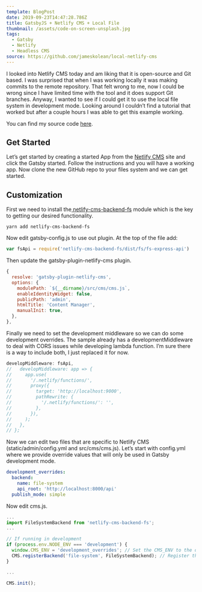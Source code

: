 ```yaml
---
template: BlogPost
date: 2019-09-23T14:47:28.786Z
title: GatsbyJS + Netlify CMS + Local File
thumbnail: /assets/code-on-screen-unsplash.jpg
tags:
  - Gatsby
  - Netlify
  - Headless CMS
source: https://github.com/jameskolean/local-netlify-cms
---
```


I looked into Netlify CMS today and am liking that it is open-source and Git based. I was surprised that when I was working locally it was making commits to the remote repository. That felt wrong to me, now I could be wrong since I have limited time with the tool and it does support Git branches. Anyway, I wanted to see if I could get it to use the local file system in development mode. Looking around I couldn’t find a tutorial that worked but after a couple hours I was able to get this example working.

You can find my source code [here](https://github.com/jameskolean/local-netlify-cms).

## Get Started

Let’s get started by creating a started App from the [Netlify CMS](https://www.netlifycms.org/docs/start-with-a-template/) site and click the Gatsby started. Follow the instructions and you will have a working app. Now clone the new GitHub repo to your files system and we can get started.

## Customization

First we need to install the[ netlify-cms-backend-fs](https://www.npmjs.com/package/netlify-cms-backend-fs) module which is the key to getting our desired functionality.

```shell
yarn add netlify-cms-backend-fs
```

Now edit gatsby-config.js to use out plugin. At the top of the file add:

```javascript
var fsApi = require('netlify-cms-backend-fs/dist/fs/fs-express-api')
```

Then update the gatsby-plugin-netlify-cms plugin.

```javascript
{
  resolve: 'gatsby-plugin-netlify-cms',
  options: {
    modulePath: `${__dirname}/src/cms/cms.js`,
    enableIdentityWidget: false,
    publicPath: 'admin',
    htmlTitle: 'Content Manager',
    manualInit: true,
  },
},
```

Finally we need to set the development middleware so we can do some development overrides. The sample already has a developmentMiddleware to deal with CORS issues while developing lambda function. I’m sure there is a way to include both, I just replaced it for now.

```javascript
developMiddleware: fsApi,
//   developMiddleware: app => {
//     app.use(
//       '/.netlify/functions/',
//       proxy({
//         target: 'http://localhost:9000',
//         pathRewrite: {
//           '/.netlify/functions/': '',
//         },
//       }),
//     );
//   },
// };
```

Now we can edit two files that are specific to Netlify CMS (static/admin/config.yml and src/cms/cms.js). Let’s start with config.yml where we provide override values that will only be used in Gatsby development mode.

```yaml
development_overrides:
  backend:
    name: file-system
    api_root: 'http://localhost:8000/api'
  publish_mode: simple
```

Now edit cms.js.

```javascript
...
import FileSystemBackend from 'netlify-cms-backend-fs';
...

// If running in development
if (process.env.NODE_ENV === 'development') {
  window.CMS_ENV = 'development_overrides'; // Set the CMS_ENV to the development_ overrides.
  CMS.registerBackend('file-system', FileSystemBackend); // Register the FileSystemBackend.
}

...

CMS.init();
```
